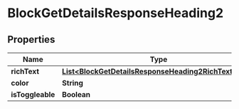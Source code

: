 

# BlockGetDetailsResponseHeading2


## Properties

| Name | Type | Description | Notes |
|------------ | ------------- | ------------- | -------------|
|**richText** | [**List&lt;BlockGetDetailsResponseHeading2RichTextInner&gt;**](BlockGetDetailsResponseHeading2RichTextInner.md) |  |  [optional] |
|**color** | **String** |  |  [optional] |
|**isToggleable** | **Boolean** |  |  [optional] |



